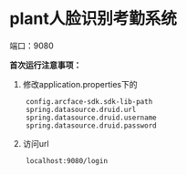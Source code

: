 # plant人脸识别考勤系统

端口：9080

**首次运行注意事项：**
1. 修改application.properties下的
```
    config.arcface-sdk.sdk-lib-path
    spring.datasource.druid.url
    spring.datasource.druid.username
    spring.datasource.druid.password
```
2. 访问url
```
    localhost:9080/login
```